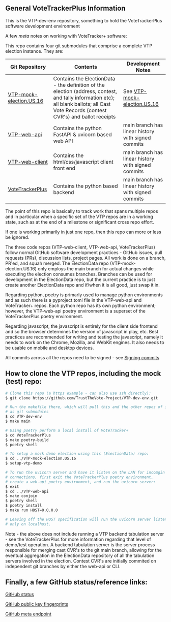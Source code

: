 ## General VoteTrackerPlus Information

This is the VTP-dev-env repository, something to hold the VoteTrackerPlus software development environment

A few _meta_ notes on working with VoteTracker+ software:

This repo contains four git submodules that comprise a complete VTP election instance.  They are:

| Git Repository | Contents | Development Notes |
| --- | --- | --- |
| [VTP-mock-election.US.16](https://github.com/TrustTheVote-Project/VTP-mock-election.US.16) | Contains the ElectionData - the definition of the election (address, contest, and tally information etc); all blank ballots; all Cast Vote Records (contest CVR's) and ballot receipts | See [VTP-mock-election.US.16](https://github.com/TrustTheVote-Project/VTP-mock-election.US.16) |
| [VTP-web-api](https://github.com/TrustTheVote-Project/VTP-web-api) | Contains the python FastAPI & uvicorn based web API | main branch has linear history with signed commits |
| [VTP-web-client](https://github.com/TrustTheVote-Project/VTP-web-client) | Contains the html/css/javascript client front end | main branch has linear history with signed commits |
| [VoteTrackerPlus](https://github.com/TrustTheVote-Project/VoteTrackerPlus) | Contains the python based backend | main branch has linear history with signed commits |

The point of this repo is basically to track work that spans multiple repos and in particular when a specific set of the VTP repos are in a working state, such as at the end of a milestone or significant cross repo effort.

If one is working primarily in just one repo, then this repo can more or less be ignored.

The three code repos (VTP-web-client, VTP-web-api, VoteTrackerPlus) follow normal GitHub software development practices - GitHub issues, pull requests (PRs), discussion lists, project pages.  All work is done on a branch, PR'ed, and squah merged.  The ElectionData repo (VTP-mock-election.US.16) only employs the main branch for actual changes while executing the election consumes branches.  Branches can be used for development in the ElectionData repo, but the current practice is to just create another ElectionData repo and if/when it is all good, just swap it in.

Regarding python, poetry is primarly used to manage python environments and as such there is a pyproject.toml file in the VTP-web-api and VoteTracker+ repos.  Each python repo has its own python environment; however, the VTP-web-api poetry environment is a superset of the VoteTrackerPlus poetry environment.

Regarding javascript, the javascript is entirely for the client side frontend and so the browser determines the version of javascript in play, etc.  Best practices are recommended for writing and testing the javascript, namely it needs to work on the Chrome, Mozilla, and WebKit engines.  It also needs to be usable on mobile and desktop devices.

All commits across all the repos need to be signed - see [Signing commits](https://docs.github.com/en/authentication/managing-commit-signature-verification/signing-commits)

## How to clone the VTP repos, including the mock (test) repo:

```bash
# Clone this repo (a https example - can also use ssh directly):
$ git clone https://github.com/TrustTheVote-Project/VTP-dev-env.git

# Run the makefile there, which will pull this and the other repos of interest
# as git submodules
$ cd VTP-dev-env
$ make main

# Using poetry perform a local install of VoteTracker+
$ cd VoteTrackerPlus
$ make poetry-build
$ poetry shell

# To setup a mock demo election using this (ElectionData) repo:
$ cd ../VTP-mock-election.US.16
$ setup-vtp-demo

# To run the uvicorn server and have it listen on the LAN for incomgin 
# connections, first exit the VoteTrackerPlus poetry environment,
# create a web-api poetry environment, and run the uvicorn server:
$ exit
$ cd ../VTP-web-api
$ make conjoin
$ poetry shell
$ poetry install
$ make run HOST=0.0.0.0

# Leaving off the HOST specification will run the uvicorn server listening
# only on localhost.
```

Note - the above does not include running a VTP backend tabulation server - see the VoteTrackerPlus for more information regarding that level of demo/test operation.  A backend tabulation server is the server process responsible for merging cast CVR's to the git main branch, allowing for the eventual aggregation in the ElectionData repository of all the tabulation servers involved in the election.  Contest CVR's are initially commited on independent git branches by either the web-api or CLI.

## Finally, a few GitHub status/reference links:

[GitHub status](https://www.githubstatus.com/)

[GitHub public key fingerprints](https://docs.github.com/en/authentication/keeping-your-account-and-data-secure/githubs-ssh-key-fingerprints)

[GitHub meta endpoint](https://api.github.com/meta)
